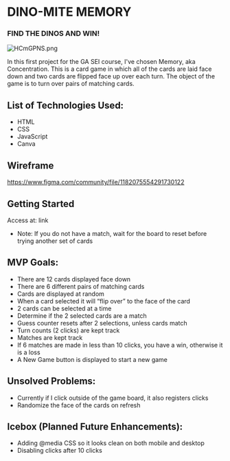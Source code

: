# DINO-MITE MEMORY  
### FIND THE DINOS AND WIN!
![HCmGPNS.png](https://iili.io/HCmGPNS.png)

In this first project for the GA SEI course, I've chosen Memory, aka Concentration. This is a card game in which all of the cards are laid face down and two cards are flipped face up over each turn. The object of the game is to turn over pairs of matching cards.

## List of Technologies Used:
- HTML
- CSS
- JavaScript
- Canva

## Wireframe
https://www.figma.com/community/file/1182075554291730122

## Getting Started
Access at: link
- Note: If you do not have a match, wait for the board to reset before trying another set of cards

## MVP Goals:
- There are 12 cards displayed face down
- There are 6 different pairs of matching cards
- Cards are displayed at random
- When a card selected it will “flip over” to the face of the card
- 2 cards can be selected at a time
- Determine if the 2 selected cards are a match
- Guess counter resets after 2 selections, unless cards match
- Turn counts (2 clicks) are kept track
- Matches are kept track 
- If 6 matches are made in less than 10 clicks, you have a win,
  otherwise it is a loss
- A New Game button is displayed to start a new game

## Unsolved Problems: 
- Currently if I click outside of the game board, it also registers clicks
- Randomize the face of the cards on refresh 

## Icebox (Planned Future Enhancements):
- Adding @media CSS so it looks clean on both mobile and desktop
- Disabling clicks after 10 clicks

